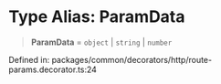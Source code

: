 # Type Alias: ParamData

> **ParamData** = `object` \| `string` \| `number`

Defined in: packages/common/decorators/http/route-params.decorator.ts:24
